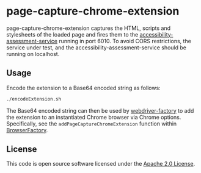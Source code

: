 
# page-capture-chrome-extension

page-capture-chrome-extension captures the HTML, scripts and stylesheets of the loaded page and fires them to the
[accessibility-assessment-service](https://github.com/hmrc/accessibility-assessment/tree/main/accessibility-assessment-service/app) running in port 6010.
To avoid CORS restrictions, the service under test, and the accessibility-assessment-service should be running on localhost.

## Usage

Encode the extension to a Base64 encoded string as follows:

```bash
./encodeExtension.sh
```

The Base64 encoded string can then be used by [webdriver-factory](https://github.com/hmrc/webdriver-factory) to add the extension to an instantiated Chrome browser via Chrome options. Specifically, see the `addPageCaptureChromeExtension` function within [BrowserFactory](https://github.com/hmrc/webdriver-factory/blob/main/src/main/scala/uk/gov/hmrc/webdriver/BrowserFactory.scala).

## License

This code is open source software licensed under the [Apache 2.0 License]("http://www.apache.org/licenses/LICENSE-2.0.html").
